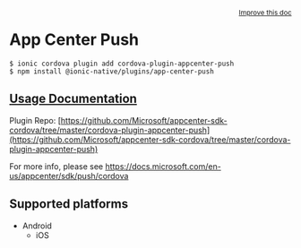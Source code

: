 <a style="float:right;font-size:12px;" href="http://github.com/danielsogl/awesome-cordova-plugins/edit/master/src/@awesome-cordova-plugins/plugins/app-center-push/index.ts#L2">
  Improve this doc
</a>

# App Center Push

```
$ ionic cordova plugin add cordova-plugin-appcenter-push
$ npm install @ionic-native/plugins/app-center-push
```

## [Usage Documentation](https://ionicframework.com/docs/native/app-center-push/)

Plugin Repo: [https://github.com/Microsoft/appcenter-sdk-cordova/tree/master/cordova-plugin-appcenter-push](https://github.com/Microsoft/appcenter-sdk-cordova/tree/master/cordova-plugin-appcenter-push)

For more info, please see https://docs.microsoft.com/en-us/appcenter/sdk/push/cordova

## Supported platforms

- Android
  - iOS
  


